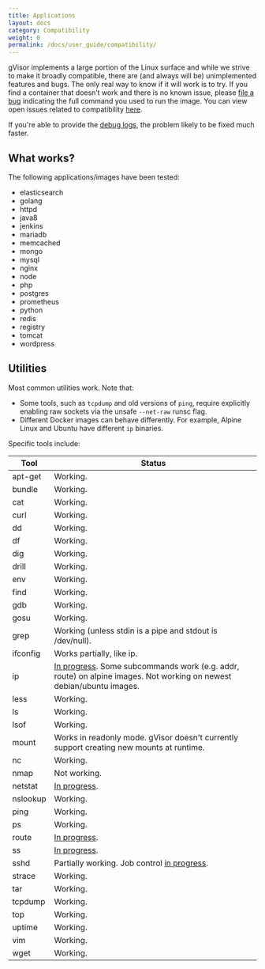 ```yaml
---
title: Applications
layout: docs
category: Compatibility
weight: 0
permalink: /docs/user_guide/compatibility/
---
```


gVisor implements a large portion of the Linux surface and while we strive to
make it broadly compatible, there are (and always will be) unimplemented
features and bugs. The only real way to know if it will work is to try. If you
find a container that doesn’t work and there is no known issue, please [file a
bug][bug] indicating the full command you used to run the image. You can view
open issues related to compatibility [here][issues].

If you're able to provide the [debug logs](../debugging/), the
problem likely to be fixed much faster.

## What works?

The following applications/images have been tested:

*   elasticsearch
*   golang
*   httpd
*   java8
*   jenkins
*   mariadb
*   memcached
*   mongo
*   mysql
*   nginx
*   node
*   php
*   postgres
*   prometheus
*   python
*   redis
*   registry
*   tomcat
*   wordpress

## Utilities

Most common utilities work. Note that:

* Some tools, such as `tcpdump` and old versions of `ping`, require explicitly
  enabling raw sockets via the unsafe `--net-raw` runsc flag.
* Different Docker images can behave differently. For example, Alpine Linux and
  Ubuntu have different `ip` binaries.

 Specific tools include:

| Tool     | Status   |
|----------|----------|
| apt-get  | Working. |
| bundle   | Working. |
| cat      | Working. |
| curl     | Working. |
| dd       | Working. |
| df       | Working. |
| dig      | Working. |
| drill    | Working. |
| env      | Working. |
| find     | Working. |
| gdb      | Working. |
| gosu     | Working. |
| grep     | Working (unless stdin is a pipe and stdout is /dev/null). |
| ifconfig | Works partially, like ip. |
| ip       | [In progress](https://github.com/google/gvisor/issues/769). Some subcommands work (e.g. addr, route) on alpine images. Not working on newest debian/ubuntu images. |
| less     | Working. |
| ls       | Working. |
| lsof     | Working. |
| mount    | Works in readonly mode. gVisor doesn't currently support creating new mounts at runtime. |
| nc       | Working. |
| nmap     | Not working. |
| netstat  | [In progress](https://github.com/google/gvisor/issues/506). |
| nslookup | Working. |
| ping     | Working. |
| ps       | Working. |
| route    | [In progress](https://github.com/google/gvisor/issues/764). |
| ss       | [In progress](https://github.com/google/gvisor/issues/506). |
| sshd     | Partially working. Job control [in progress](https://github.com/google/gvisor/issues/154). |
| strace   | Working. |
| tar      | Working. |
| tcpdump  | Working. |
| top      | Working. |
| uptime   | Working. |
| vim      | Working. |
| wget     | Working. |

[bug]: https://github.com/google/gvisor/issues/new?title=Compatibility%20Issue:
[issues]: https://github.com/google/gvisor/issues?q=is%3Aissue+is%3Aopen+label%3A%22area%3A+compatibility%22
